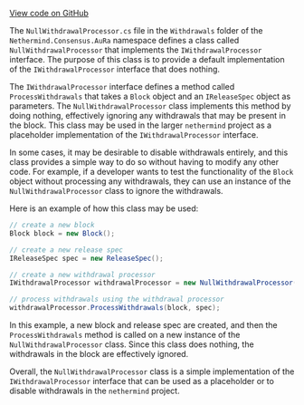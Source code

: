 [View code on GitHub](https://github.com/nethermindeth/nethermind/son/src/Nethermind/Nethermind.Consensus.AuRa/Withdrawals)

The `NullWithdrawalProcessor.cs` file in the `Withdrawals` folder of the `Nethermind.Consensus.AuRa` namespace defines a class called `NullWithdrawalProcessor` that implements the `IWithdrawalProcessor` interface. The purpose of this class is to provide a default implementation of the `IWithdrawalProcessor` interface that does nothing. 

The `IWithdrawalProcessor` interface defines a method called `ProcessWithdrawals` that takes a `Block` object and an `IReleaseSpec` object as parameters. The `NullWithdrawalProcessor` class implements this method by doing nothing, effectively ignoring any withdrawals that may be present in the block. This class may be used in the larger `nethermind` project as a placeholder implementation of the `IWithdrawalProcessor` interface. 

In some cases, it may be desirable to disable withdrawals entirely, and this class provides a simple way to do so without having to modify any other code. For example, if a developer wants to test the functionality of the `Block` object without processing any withdrawals, they can use an instance of the `NullWithdrawalProcessor` class to ignore the withdrawals. 

Here is an example of how this class may be used:

```csharp
// create a new block
Block block = new Block();

// create a new release spec
IReleaseSpec spec = new ReleaseSpec();

// create a new withdrawal processor
IWithdrawalProcessor withdrawalProcessor = new NullWithdrawalProcessor();

// process withdrawals using the withdrawal processor
withdrawalProcessor.ProcessWithdrawals(block, spec);
```

In this example, a new block and release spec are created, and then the `ProcessWithdrawals` method is called on a new instance of the `NullWithdrawalProcessor` class. Since this class does nothing, the withdrawals in the block are effectively ignored.

Overall, the `NullWithdrawalProcessor` class is a simple implementation of the `IWithdrawalProcessor` interface that can be used as a placeholder or to disable withdrawals in the `nethermind` project.
